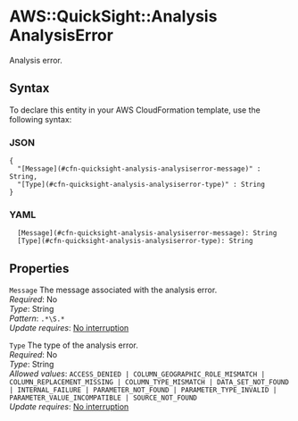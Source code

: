 # AWS::QuickSight::Analysis AnalysisError<a name="aws-properties-quicksight-analysis-analysiserror"></a>

Analysis error\.

## Syntax<a name="aws-properties-quicksight-analysis-analysiserror-syntax"></a>

To declare this entity in your AWS CloudFormation template, use the following syntax:

### JSON<a name="aws-properties-quicksight-analysis-analysiserror-syntax.json"></a>

```
{
  "[Message](#cfn-quicksight-analysis-analysiserror-message)" : String,
  "[Type](#cfn-quicksight-analysis-analysiserror-type)" : String
}
```

### YAML<a name="aws-properties-quicksight-analysis-analysiserror-syntax.yaml"></a>

```
  [Message](#cfn-quicksight-analysis-analysiserror-message): String
  [Type](#cfn-quicksight-analysis-analysiserror-type): String
```

## Properties<a name="aws-properties-quicksight-analysis-analysiserror-properties"></a>

`Message`  <a name="cfn-quicksight-analysis-analysiserror-message"></a>
The message associated with the analysis error\.  
*Required*: No  
*Type*: String  
*Pattern*: `.*\S.*`  
*Update requires*: [No interruption](https://docs.aws.amazon.com/AWSCloudFormation/latest/UserGuide/using-cfn-updating-stacks-update-behaviors.html#update-no-interrupt)

`Type`  <a name="cfn-quicksight-analysis-analysiserror-type"></a>
The type of the analysis error\.  
*Required*: No  
*Type*: String  
*Allowed values*: `ACCESS_DENIED | COLUMN_GEOGRAPHIC_ROLE_MISMATCH | COLUMN_REPLACEMENT_MISSING | COLUMN_TYPE_MISMATCH | DATA_SET_NOT_FOUND | INTERNAL_FAILURE | PARAMETER_NOT_FOUND | PARAMETER_TYPE_INVALID | PARAMETER_VALUE_INCOMPATIBLE | SOURCE_NOT_FOUND`  
*Update requires*: [No interruption](https://docs.aws.amazon.com/AWSCloudFormation/latest/UserGuide/using-cfn-updating-stacks-update-behaviors.html#update-no-interrupt)